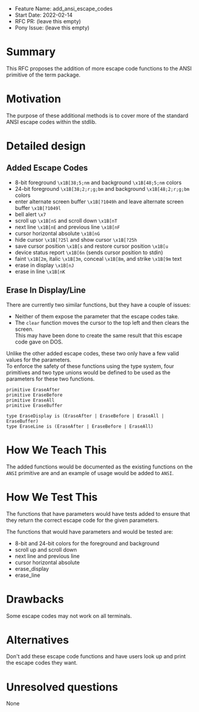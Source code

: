 - Feature Name: add_ansi_escape_codes
- Start Date: 2022-02-14
- RFC PR: (leave this empty)
- Pony Issue: (leave this empty)

# Summary

This RFC proposes the addition of more escape code functions to the ANSI
primitive of the term package.

# Motivation

The purpose of these additional methods is to cover more of the standard ANSI
escape codes within the stdlib.

# Detailed design

## Added Escape Codes

- 8-bit foreground `\x1B[38;5;nm` and background `\x1B[48;5;nm` colors
- 24-bit foreground `\x1B[38;2;r;g;bm` and background `\x1B[48;2;r;g;bm` colors
- enter alternate screen buffer `\x1B[?1049h` and leave alternate screen buffer `\x1B[?1049l`
- bell alert `\x7`
- scroll up `\x1B[nS` and scroll down `\x1B[nT`
- next line `\x1B[nE` and previous line `\x1B[nF`
- cursor horizontal absolute `\x1B[nG`
- hide cursor `\x1B[?25l` and show cursor `\x1B[?25h`
- save cursor position `\x1B[s` and restore cursor position `\x1B[u`
- device status report `\x1B[6n` (sends cursor position to stdin)
- faint `\x1B[2m`, italic `\x1B[3m`, conceal `\x1B[8m`, and strike `\x1B[9m` text
- erase in display `\x1B[nJ`
- erase in line  `\x1B[nK`


## Erase In Display/Line

There are currently two similar functions, but they have a couple of issues:
- Neither of them expose the parameter that the escape codes take.  
- The `clear` function moves the cursor to the top left and then clears the screen.  
This may have been done to create the same result that this escape code gave on DOS.

Unlike the other added escape codes, these two only have a few valid values
for the parameters.  
To enforce the safety of these functions using the type system, four primitives
and two type unions would be defined to be used as the parameters for these
two functions.

```pony
primitive EraseAfter
primitive EraseBefore
primitive EraseAll
primitive EraseBuffer

type EraseDisplay is (EraseAfter | EraseBefore | EraseAll | EraseBuffer)
type EraseLine is (EraseAfter | EraseBefore | EraseAll)
```
# How We Teach This

The added functions would be documented as the existing functions on the `ANSI`
primitive are and an example of usage would be added to `ANSI`.

# How We Test This

The functions that have parameters would have tests added to ensure that they
return the correct escape code for the given parameters.

The functions that would have parameters and would be tested are:

- 8-bit and 24-bit colors for the foreground and background
- scroll up and scroll down
- next line and previous line
- cursor horizontal absolute
- erase_display
- erase_line

# Drawbacks

Some escape codes may not work on all terminals.

# Alternatives

Don't add these escape code functions and have users look up and print the
escape codes they want.

# Unresolved questions

None
